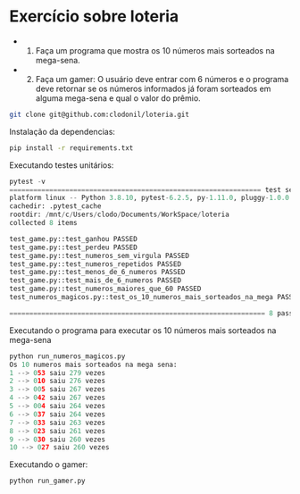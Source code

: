 __Exercício sobre loteria__
=========================

* 1. Faça um programa que mostra os 10 números mais sorteados na mega-sena.
* 2. Faça um gamer: O usuário deve entrar com 6 números e o programa deve retornar se os números informados já foram sorteados em alguma mega-sena e qual o valor do prêmio.

```bash
git clone git@github.com:clodonil/loteria.git
```
Instalação da dependencias:

```bash
pip install -r requirements.txt
```

Executando testes unitários:

```python
pytest -v
=============================================================== test session starts ================================================================
platform linux -- Python 3.8.10, pytest-6.2.5, py-1.11.0, pluggy-1.0.0 -- /mnt/c/Users/clodo/Documents/WorkSpace/loteria/venv/bin/python3
cachedir: .pytest_cache
rootdir: /mnt/c/Users/clodo/Documents/WorkSpace/loteria
collected 8 items

test_game.py::test_ganhou PASSED                                                                                                             [ 12%]
test_game.py::test_perdeu PASSED                                                                                                             [ 25%]
test_game.py::test_numeros_sem_virgula PASSED                                                                                                [ 37%]
test_game.py::test_numeros_repetidos PASSED                                                                                                  [ 50%]
test_game.py::test_menos_de_6_numeros PASSED                                                                                                 [ 62%]
test_game.py::test_mais_de_6_numeros PASSED                                                                                                  [ 75%]
test_game.py::test_numeros_maiores_que_60 PASSED                                                                                             [ 87%]
test_numeros_magicos.py::test_os_10_numeros_mais_sorteados_na_mega PASSED                                                                    [100%]

================================================================ 8 passed in 13.42s ================================================================
````

Executando o programa para executar os 10 números mais sorteados na mega-sena

```python
python run_numeros_magicos.py
Os 10 numeros mais sorteados na mega sena:
1 --> 053 saiu 279 vezes
2 --> 010 saiu 276 vezes
3 --> 005 saiu 267 vezes
4 --> 042 saiu 267 vezes
5 --> 004 saiu 264 vezes
6 --> 037 saiu 264 vezes
7 --> 033 saiu 263 vezes
8 --> 023 saiu 261 vezes
9 --> 030 saiu 260 vezes
10 --> 027 saiu 260 vezes
```

Executando o gamer:
```python
python run_gamer.py
```